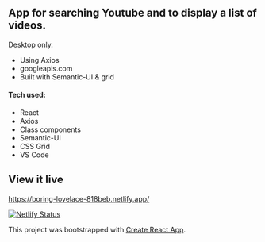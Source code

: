 
## App for searching Youtube and to display a list of videos.
Desktop only.

* Using Axios
* googleapis.com
* Built with Semantic-UI & grid


#### Tech used: 
- React
- Axios
- Class components
- Semantic-UI
- CSS Grid
- VS Code


## View it live
https://boring-lovelace-818beb.netlify.app/

[![Netlify Status](https://api.netlify.com/api/v1/badges/33b5be52-9217-4090-a88a-1fed94ce2a67/deploy-status)](https://app.netlify.com/sites/boring-lovelace-818beb/deploys)





This project was bootstrapped with [Create React App](https://github.com/facebook/create-react-app).


